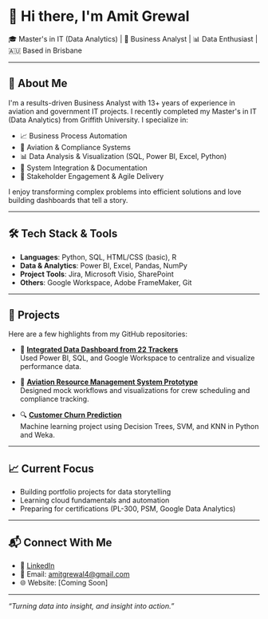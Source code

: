 # 👋 Hi there, I'm Amit Grewal

🎓 Master's in IT (Data Analytics) | 💼 Business Analyst | 📊 Data Enthusiast | 🇦🇺 Based in Brisbane

---

## 🚀 About Me
I'm a results-driven Business Analyst with 13+ years of experience in aviation and government IT projects. I recently completed my Master's in IT (Data Analytics) from Griffith University. I specialize in:

- 📈 Business Process Automation
- 🛫 Aviation & Compliance Systems
- 📊 Data Analysis & Visualization (SQL, Power BI, Excel, Python)
- 🧩 System Integration & Documentation
- 👥 Stakeholder Engagement & Agile Delivery

I enjoy transforming complex problems into efficient solutions and love building dashboards that tell a story.

---

## 🛠️ Tech Stack & Tools
- **Languages**: Python, SQL, HTML/CSS (basic), R
- **Data & Analytics**: Power BI, Excel, Pandas, NumPy
- **Project Tools**: Jira, Microsoft Visio, SharePoint
- **Others**: Google Workspace, Adobe FrameMaker, Git

---

## 📌 Projects
Here are a few highlights from my GitHub repositories:

- 🔄 **[Integrated Data Dashboard from 22 Trackers](#)**  
  Used Power BI, SQL, and Google Workspace to centralize and visualize performance data.

- 🛫 **[Aviation Resource Management System Prototype](#)**  
  Designed mock workflows and visualizations for crew scheduling and compliance tracking.

- 🔍 **[Customer Churn Prediction](#)**  
  Machine learning project using Decision Trees, SVM, and KNN in Python and Weka.

---

## 📈 Current Focus
- Building portfolio projects for data storytelling
- Learning cloud fundamentals and automation
- Preparing for certifications (PL-300, PSM, Google Data Analytics)

---

## 📬 Connect With Me
- 🔗 [LinkedIn](https://www.linkedin.com/in/amit-grewal/)
- 📧 Email: amitgrewal4@gmail.com
- 🌐 Website: [Coming Soon]

---

_“Turning data into insight, and insight into action.”_
